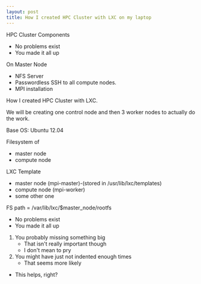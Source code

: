 ```yaml
---
layout: post
title: How I created HPC Cluster with LXC on my laptop
---
```




HPC Cluster Components

- No problems exist
- You made it all up



On Master Node
- NFS Server
- Passwordless SSH to all compute nodes.
- MPI installation



How I created HPC Cluster with LXC.

We will be creating one control node and then 3 worker nodes to actually do the work.

Base OS: Ubuntu 12.04

Filesystem of
- master node
- compute node





LXC Template
- master node (mpi-master)-(stored in /usr/lib/lxc/templates)
- compute node (mpi-worker)
- some other one



FS path = /var/lib/lxc/$master_node/rootfs




- No problems exist
- You made it all up
 1. You probably missing something big
     - That isn't really important though
     - I don't mean to pry
 2. You might have just not indented enough times
     - That seems more likely
- This helps, right?

